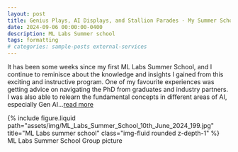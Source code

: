 ```yaml
---
layout: post
title: Genius Plays, AI Displays, and Stallion Parades - My Summer School Experience at ML Labs
date: 2024-09-06 00:00:00-0400
description: ML Labs Summer school
tags: formatting
# categories: sample-posts external-services
---
```


It has been some weeks since my first ML Labs Summer School, and I continue to reminisce about the knowledge and insights I gained from this exciting and instructive program. One of my favourite experiences was getting advice on navigating the PhD from graduates and industry partners. I was also able to relearn the fundamental concepts in different areas of AI, especially Gen AI...[read more](https://www.ml-labs.ie/genius-plays-ai-displays-and-stallion-parades-my-summer-school-experience-at-ml-labs/)

<div class="row justify-content-sm-center">
    <div class="col-sm-8 mt-3 mt-md-0">
        {% include figure.liquid path="assets/img/ML_Labs_Summer_School_10th_June_2024_199.jpg" title="ML Labs summer school" class="img-fluid rounded z-depth-1" %}
    </div>
</div>
<div class="caption">
    ML Labs Summer School Group picture
</div>

<!-- # Additional Details

For more details on using the plugin visit: [jekyll-twitter-plugin](https://github.com/rob-murray/jekyll-twitter-plugin) -->
